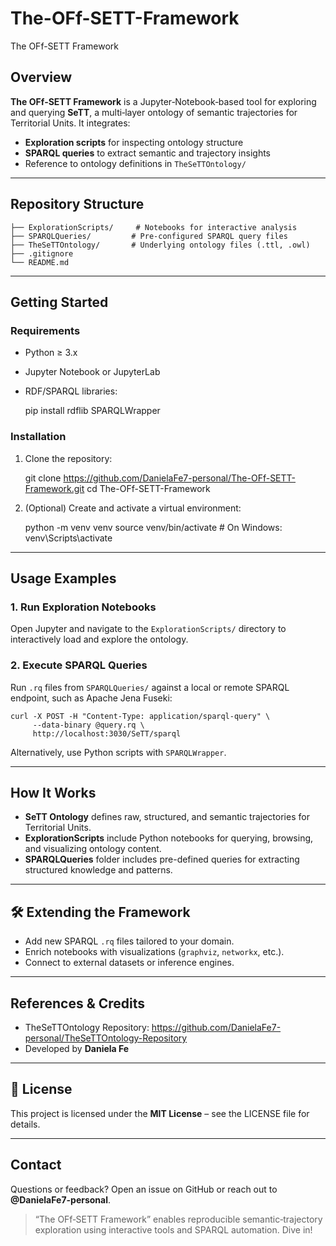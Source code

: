 # The-OFf-SETT-Framework
The OFf-SETT Framework

## Overview

**The OFf‑SETT Framework** is a Jupyter‑Notebook‑based tool for exploring and querying **SeTT**, a multi‑layer ontology of semantic trajectories for Territorial Units. It integrates:

- **Exploration scripts** for inspecting ontology structure  
- **SPARQL queries** to extract semantic and trajectory insights  
- Reference to ontology definitions in `TheSeTTOntology/`

---

## Repository Structure

    ├── ExplorationScripts/     # Notebooks for interactive analysis
    ├── SPARQLQueries/         # Pre‑configured SPARQL query files
    ├── TheSeTTOntology/       # Underlying ontology files (.ttl, .owl)
    ├── .gitignore
    └── README.md

---

##  Getting Started

### Requirements

- Python ≥ 3.x  
- Jupyter Notebook or JupyterLab  
- RDF/SPARQL libraries:

    pip install rdflib SPARQLWrapper

### Installation

1. Clone the repository:

    git clone https://github.com/DanielaFe7-personal/The-OFf-SETT-Framework.git
    cd The-OFf-SETT-Framework

2. (Optional) Create and activate a virtual environment:

    python -m venv venv
    source venv/bin/activate  # On Windows: venv\Scripts\activate

---

## Usage Examples

### 1. Run Exploration Notebooks

Open Jupyter and navigate to the `ExplorationScripts/` directory to interactively load and explore the ontology.

### 2. Execute SPARQL Queries

Run `.rq` files from `SPARQLQueries/` against a local or remote SPARQL endpoint, such as Apache Jena Fuseki:

    curl -X POST -H "Content-Type: application/sparql-query" \
         --data-binary @query.rq \
         http://localhost:3030/SeTT/sparql

Alternatively, use Python scripts with `SPARQLWrapper`.

---

## How It Works

- **SeTT Ontology** defines raw, structured, and semantic trajectories for Territorial Units.
- **ExplorationScripts** include Python notebooks for querying, browsing, and visualizing ontology content.
- **SPARQLQueries** folder includes pre-defined queries for extracting structured knowledge and patterns.

---

## 🛠️ Extending the Framework

- Add new SPARQL `.rq` files tailored to your domain.
- Enrich notebooks with visualizations (`graphviz`, `networkx`, etc.).
- Connect to external datasets or inference engines.

---

## References & Credits

- TheSeTTOntology Repository: https://github.com/DanielaFe7-personal/TheSeTTOntology-Repository  
- Developed by **Daniela Fe**

---

## 📄 License

This project is licensed under the **MIT License** – see the LICENSE file for details.

---

## Contact

Questions or feedback? Open an issue on GitHub or reach out to **@DanielaFe7-personal**.

> “The OFf‑SETT Framework” enables reproducible semantic‑trajectory exploration using interactive tools and SPARQL automation. Dive in!

